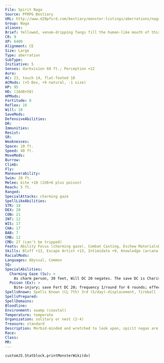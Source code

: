 ```yaml
---
File: Spirit Naga
Source: PFRPG Bestiary
URL: http://www.d20pfsrd.com/bestiary/monster-listings/aberrations/naga/spirit
Group: Naga
aliases: 
Brief: Yellowed, venom-dripping fangs fill the human-like mouth of this sinister serpentine monstrosity.
CR: 9
XP: 6400
Alignment: CE
Size: Large
Type: aberration
SubType: 
Initiative: 5
Senses: darkvision 60 ft.; Perception +22
Aura: 
AC: 23, touch 14, flat-footed 18
ACMods: (+5 Dex, +9 natural, -1 size)
HP: 95
HD: (10d8+50)
HPMods: 
Fortitude: 8
Reflex: 10
Will: 10
SaveMods: 
DefensiveAbilities: 
DR: 
Immunities: 
Resist: 
SR: 
Weaknesses: 
Space: 10 ft.
Speed: 40 ft.
MoveMods: 
Burrow: 
Climb: 
Fly: 
Maneuverability: 
Swim: 20 ft.
Melee: bite +10 (2d6+6 plus poison)
Reach: 5 ft.
Ranged: 
SpecialAttacks: charming gaze
SpellLikeAbilities: 
STR: 18
DEX: 20
CON: 21
INT: 12
WIS: 17
CHA: 17
BAB: 7
CMB: 12
CMD: 27 (can't be tripped)
Feats: Ability Focus (charming gaze), Combat Casting, Eschew MaterialsB, Lightning Reflexes, Skill Focus (Perception), Stealthy
Skills: Bluff +13, Escape Artist +13, Intimidate +9, Knowledge (arcana) +14, Perception +22, Spellcraft +11, Stealth +15, Swim +12
RacialMods: 
Languages: Abyssal, Common
SQ: 
SpecialAbilities:
  Charming Gaze (Su): >
    As charm person, 30 feet, Will DC 20 negates. The save DC is Charisma-based.
  Poison (Ex): >
    Bite-injury; save Fort DC 20; frequency 1/round for 6 rounds; effect 1d4 Con damage; cure 1 save. Spells A spirit naga casts spells as a 7th-level sorcerer, and can cast spells from the cleric list as well as those normally available to a sorcerer. Cleric spells are considered arcane spells for a spirit naga.
SpellsKnown: Spells Known (CL 7th) 3rd (5/day)-displacement, fireball (DC 16) 2nd (7/day)-cat's grace, invisibility, summon swarm 1st (7/day)-charm person (DC 14), cure light wounds, divine favor, magic missile, shield of faith 0 (at will)-bleed, daze (DC 13), detect magic, mage hand, open/close, ray of frost, read magic
SpellsPrepared: 
SpellDomains: 
Bloodline: 
Environment: swamp (coastal)
Temperature: temperate
Organization: solitary or nest (2-4)
Treasure: standard
Description: Morbid-minded and wretched to look upon, spirit nagas are the witches of the naga race, hateful outcasts long shunned for their dark powers and loathsome ways. A typical spirit naga is slender, with the scales of a venomous serpent and a tangle of greasy hair framing their pale faces. Most measure 14 feet long but weigh less than 300 pounds. Spirit nagas delight in places of death and desolation. Battle-scarred ruins, untended graveyards, despoiled forests, and tangled swamps all attract these repulsive creatures. Where guardian nagas favor places of innate sanctity, spirit nagas seek out places of fundamental corruption, sites they believe to be imbued with dark magics. The crypts of long-dead tyrants, the death places of great heroes, and the ruins of nefarious keeps all attract these wretched serpents. Most spirit nagas believe themselves to be the inheritors of some mysterious dark favor, seeing their innate magical talents as evidence of such. Most commune with vague powers of death and devastation, working profane rites and seeking grotesque auguries from cultic forces. To aid them, spirit nagas often use their enchanting gaze, changing victims into fawning fanatics and would-be sacrif ices. Spirit nagas occasionally band together in small groups-some seeming to mimic the covens of hags. While a particular plot or foe might bring these deadly serpents together for a short time, spirit nagas are loyal only to themselves, and such alliances always end in deadly betrayal.
Race: 
Class: 
MR: 
---
```

```dataviewjs
customJS.Statblock.printMonsterWiki(dv)
```
